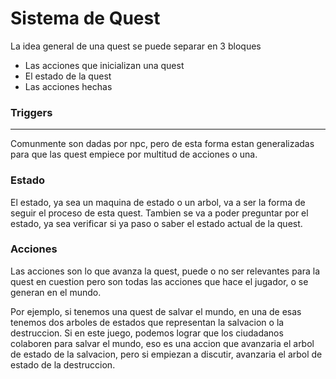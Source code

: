 # Sistema de Quest

La idea general de una quest se puede separar en 3 bloques
 * Las acciones que inicializan una quest
 * El estado de la quest
 * Las acciones hechas 

### Triggers
---
Comunmente son dadas por npc, pero de esta forma estan generalizadas para que las quest empiece por multitud de acciones o una. 

### Estado
El estado, ya sea un maquina de estado o un arbol, va a ser la forma de seguir el proceso de esta quest. 
Tambien se va a poder preguntar por el estado, ya sea verificar si ya paso o saber el estado actual de la quest.

### Acciones
Las acciones son lo que avanza la quest, puede o no ser relevantes para la quest en cuestion pero son todas las acciones que hace el jugador, o se generan en el mundo.

Por ejemplo, si tenemos una quest de salvar el mundo, en una de esas tenemos dos arboles de estados que representan la salvacion o la destruccion. Si en este juego, podemos lograr que los ciudadanos colaboren para salvar el mundo, eso es una accion que avanzaria el arbol de estado de la salvacion, pero si empiezan a discutir, avanzaria el arbol de estado de la destruccion.